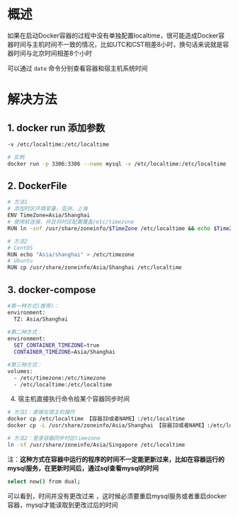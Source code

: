 # 概述

如果在启动Docker容器的过程中没有单独配置localtime，很可能造成Docker容器时间与主机时间不一致的情况，比如UTC和CST相差8小时，换句话来说就是容器时间与北京时间相差8个小时

可以通过 `date` 命令分别查看容器和宿主机系统时间

# 解决方法

## 1. docker run 添加参数

```Bash
-v /etc/localtime:/etc/localtime

# 实例
docker run -p 3306:3306 --name mysql -v /etc/localtime:/etc/localtime

```

## 2. DockerFile

```Bash
# 方法1
# 添加时区环境变量，亚洲，上海
ENV TimeZone=Asia/Shanghai
# 使用软连接，并且将时区配置覆盖/etc/timezone
RUN ln -snf /usr/share/zoneinfo/$TimeZone /etc/localtime && echo $TimeZone > /etc/timezone

# 方法2
# CentOS
RUN echo "Asia/shanghai" > /etc/timezone
# Ubuntu
RUN cp /usr/share/zoneinfo/Asia/Shanghai /etc/localtime
```

## 3. docker-compose

```Bash
#第一种方式(推荐)：
environment:
  TZ: Asia/Shanghai
  
#第二种方式：
environment:
  SET_CONTAINER_TIMEZONE=true
  CONTAINER_TIMEZONE=Asia/Shanghai

#第三种方式：
volumes:
  - /etc/timezone:/etc/timezone
  - /etc/localtime:/etc/localtime
```

4. 宿主机直接执行命令给某个容器同步时间

```Bash
# 方法1：直接在宿主机操作
docker cp /etc/localtime 【容器ID或者NAME】:/etc/localtime
docker cp -L /usr/share/zoneinfo/Asia/Shanghai 【容器ID或者NAME】:/etc/localtime

# 方法2：登录容器同步时区timezone
ln -sf /usr/share/zoneinfo/Asia/Singapore /etc/localtime
```

注：**这种方式在容器中运行的程序的时间不一定能更新过来，比如在容器运行的mysql服务，在更新时间后，通过sql查看mysql的时间**

```Bash
select now() from dual;
```

可以看到，时间并没有更改过来  ，这时候必须要重启mysql服务或者重启docker容器，mysql才能读取到更改过后的时间

